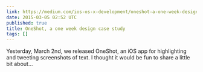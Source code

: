 ```yaml
---
link: https://medium.com/ios-os-x-development/oneshot-a-one-week-design-case-study-e0512bc02343
date: 2015-03-05 02:52 UTC
published: true
title: OneShot, a one week design case study
tags: []
---
```


Yesterday, March 2nd, we released OneShot, an iOS app for highlighting and tweeting screenshots of text. I thought it would be fun to share a little bit about…
